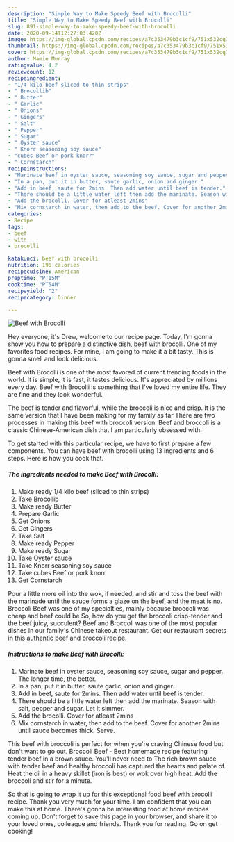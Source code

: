 ```yaml
---
description: "Simple Way to Make Speedy Beef with Brocolli"
title: "Simple Way to Make Speedy Beef with Brocolli"
slug: 891-simple-way-to-make-speedy-beef-with-brocolli
date: 2020-09-14T12:27:03.420Z
image: https://img-global.cpcdn.com/recipes/a7c353479b3c1cf9/751x532cq70/beef-with-brocolli-recipe-main-photo.jpg
thumbnail: https://img-global.cpcdn.com/recipes/a7c353479b3c1cf9/751x532cq70/beef-with-brocolli-recipe-main-photo.jpg
cover: https://img-global.cpcdn.com/recipes/a7c353479b3c1cf9/751x532cq70/beef-with-brocolli-recipe-main-photo.jpg
author: Mamie Murray
ratingvalue: 4.2
reviewcount: 12
recipeingredient:
- "1/4 kilo beef sliced to thin strips"
- " Brocollib"
- " Butter"
- " Garlic"
- " Onions"
- " Gingers"
- " Salt"
- " Pepper"
- " Sugar"
- " Oyster sauce"
- " Knorr seasoning soy sauce"
- "cubes Beef or pork knorr"
- " Cornstarch"
recipeinstructions:
- "Marinate beef in oyster sauce, seasoning soy sauce, sugar and pepper. The longer time, the better."
- "In a pan, put it in butter, saute garlic, onion and ginger."
- "Add in beef, saute for 2mins. Then add water until beef is tender."
- "There should be a little water left then add the marinate. Season with salt, pepper and sugar. Let it simmer."
- "Add the brocolli. Cover for atleast 2mins"
- "Mix cornstarch in water, then add to the beef. Cover for another 2mins until sauce becomes thick. Serve."
categories:
- Recipe
tags:
- beef
- with
- brocolli

katakunci: beef with brocolli 
nutrition: 196 calories
recipecuisine: American
preptime: "PT15M"
cooktime: "PT54M"
recipeyield: "2"
recipecategory: Dinner

---
```



![Beef with Brocolli](https://img-global.cpcdn.com/recipes/a7c353479b3c1cf9/751x532cq70/beef-with-brocolli-recipe-main-photo.jpg)

Hey everyone, it's Drew, welcome to our recipe page. Today, I'm gonna show you how to prepare a distinctive dish, beef with brocolli. One of my favorites food recipes. For mine, I am going to make it a bit tasty. This is gonna smell and look delicious.

Beef with Brocolli is one of the most favored of current trending foods in the world. It is simple, it is fast, it tastes delicious. It's appreciated by millions every day. Beef with Brocolli is something that I've loved my entire life. They are fine and they look wonderful.

The beef is tender and flavorful, while the broccoli is nice and crisp. It is the same version that I have been making for my family as far There are two processes in making this beef with broccoli version. Beef and broccoli is a classic Chinese-American dish that I am particularly obsessed with.


To get started with this particular recipe, we have to first prepare a few components. You can have beef with brocolli using 13 ingredients and 6 steps. Here is how you cook that.

<!--inarticleads1-->

##### The ingredients needed to make Beef with Brocolli:

1. Make ready 1/4 kilo beef (sliced to thin strips)
1. Take  Brocollib
1. Make ready  Butter
1. Prepare  Garlic
1. Get  Onions
1. Get  Gingers
1. Take  Salt
1. Make ready  Pepper
1. Make ready  Sugar
1. Take  Oyster sauce
1. Take  Knorr seasoning soy sauce
1. Take cubes Beef or pork knorr
1. Get  Cornstarch


Pour a little more oil into the wok, if needed, and stir and toss the beef with the marinade until the sauce forms a glaze on the beef, and the meat is no. Broccoli Beef was one of my specialties, mainly because broccoli was cheap and beef could be So, how do you get the broccoli crisp-tender and the beef juicy, succulent? Beef and Broccoli was one of the most popular dishes in our family&#39;s Chinese takeout restaurant. Get our restaurant secrets in this authentic beef and broccoli recipe. 

<!--inarticleads2-->

##### Instructions to make Beef with Brocolli:

1. Marinate beef in oyster sauce, seasoning soy sauce, sugar and pepper. The longer time, the better.
1. In a pan, put it in butter, saute garlic, onion and ginger.
1. Add in beef, saute for 2mins. Then add water until beef is tender.
1. There should be a little water left then add the marinate. Season with salt, pepper and sugar. Let it simmer.
1. Add the brocolli. Cover for atleast 2mins
1. Mix cornstarch in water, then add to the beef. Cover for another 2mins until sauce becomes thick. Serve.


This beef with broccoli is perfect for when you&#39;re craving Chinese food but don&#39;t want to go out. Broccoli Beef - Best homemade recipe featuring tender beef in a brown sauce. You&#39;ll never need to The rich brown sauce with tender beef and healthy broccoli has captured the hearts and palate of. Heat the oil in a heavy skillet (iron is best) or wok over high heat. Add the broccoli and stir for a minute. 

So that is going to wrap it up for this exceptional food beef with brocolli recipe. Thank you very much for your time. I am confident that you can make this at home. There's gonna be interesting food at home recipes coming up. Don't forget to save this page in your browser, and share it to your loved ones, colleague and friends. Thank you for reading. Go on get cooking!
